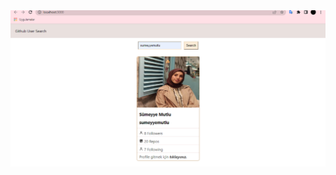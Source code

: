 <img src ="https://github.com/sumeyyemutlu/with-github-api-find-users-reactjs/blob/master/my-app/github-api-me.PNG" />
